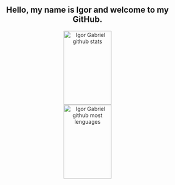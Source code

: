 <h2 align="center">Hello, my name is Igor and welcome to my GitHub.</h2>

<div align="center">
    <img width="50%" height="195px" src="https://github-readme-stats.vercel.app/api?username=IgorGabriel18&show_icons=true&count_private=true&hide_border=true&title_color=00bfbf&icon_color=00bfbf&text_color=c9d1d9&bg_color=0d1117" alt="Igor Gabriel github stats" />
    <img  width="50%" height="195px" src="https://github-readme-stats.vercel.app/api/top-langs/?username=IgorGabriel18&layout=compact&hide_border=true&title_color=00bfbf&text_color=00bfbf&bg_color=0d1117" alt="Igor Gabriel github most lenguages" />
</div>